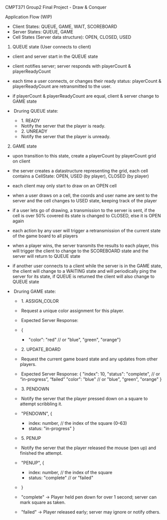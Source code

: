 CMPT371 Group2 Final Project - Draw & Conquer

Application Flow (WIP)

- Client States: QUEUE, GAME, WAIT, SCOREBOARD
- Server States: QUEUE, GAME
- Cell States (Server data structure): OPEN, CLOSED, USED

1. QUEUE state (User connects to client)
- client and server start in the QUEUE state
- client notifies server; server responds with playerCount & playerReadyCount
- each time a user connects, or changes their ready status: playerCount & playerReadyCount are retransmitted to the user. 
- if playerCount & playerReadyCount are equal, client & server change to GAME state

- &nbsp;Druring QUEUE state:
  - &nbsp;1. READY
  - &nbsp;Notify the server that the player is ready.
  - &nbsp;2. UNREADY
  - &nbsp;Notify the server that the player is unready.


2. GAME state
- upon transition to this state, create a playerCount by playerCount grid on client
- the server creates a datastructure representing the grid, each cell contains a CellState: OPEN, USED (by player), CLOSED (by player)
- each client may only start to draw on an OPEN cell
- when a user draws on a cell, the coords and user name are sent to the server and the cell changes to USED state, keeping track of the player
- if a user lets go of drawing, a transmission to the server is sent, if the cell is over 50% covered its state is changed to CLOSED, else it is OPEN again
- each action by any user will trigger a retransmission of the current state of the game board to all players
- when a player wins, the server transmits the results to each player, this will trigger the client to change to the SCOREBOARD state and the server will return to QUEUE state
- if another user connects to a client while the server is in the GAME state, the client will change to a WAITING state and will periodically ping the server for its state, if QUEUE is returned the client will also change to QUEUE state


- &nbsp;Druring GAME state:
  
  - &nbsp;1. ASSIGN_COLOR
  - &nbsp;Request a unique color assignment for this player.
  - &nbsp;Expected Server Response:
  - &nbsp;{
    - &nbsp;"color": "red" // or "blue", "green", "orange"}
  
  - &nbsp;2. UPDATE_BOARD
  - &nbsp;Request the current game board state and any updates from other players.
  - &nbsp;Expected Server Response:
  {
    "index": 10,
    "status": "complete", // or “in-progress”, “failed”
    "color": "blue"  // or "blue", "green", "orange"
  }
  
  - &nbsp;3. PENDOWN
  - &nbsp;Notify the server that the player pressed down on a square to attempt scribbling it.
  - &nbsp;"PENDOWN", {
    - &nbsp;index: number,         // the index of the square (0–63)
    - &nbsp;status: "in-progress"  }
  
  - &nbsp;5. PENUP
  - &nbsp;Notify the server that the player released the mouse (pen up) and finished the attempt.
  - &nbsp;"PENUP", {
    - &nbsp;index: number,      // the index of the square
    - &nbsp;status: "complete" // or "failed"
  - &nbsp;}
  - &nbsp;"complete" -> Player held pen down for over 1 second; server can mark square as taken.
  - &nbsp;"failed" -> Player released early; server may ignore or notify others.


